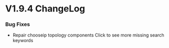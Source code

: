 # V1.9.4 ChangeLog

### Bug Fixes
* Repair chooseip topology components Click to see more missing search keywords
